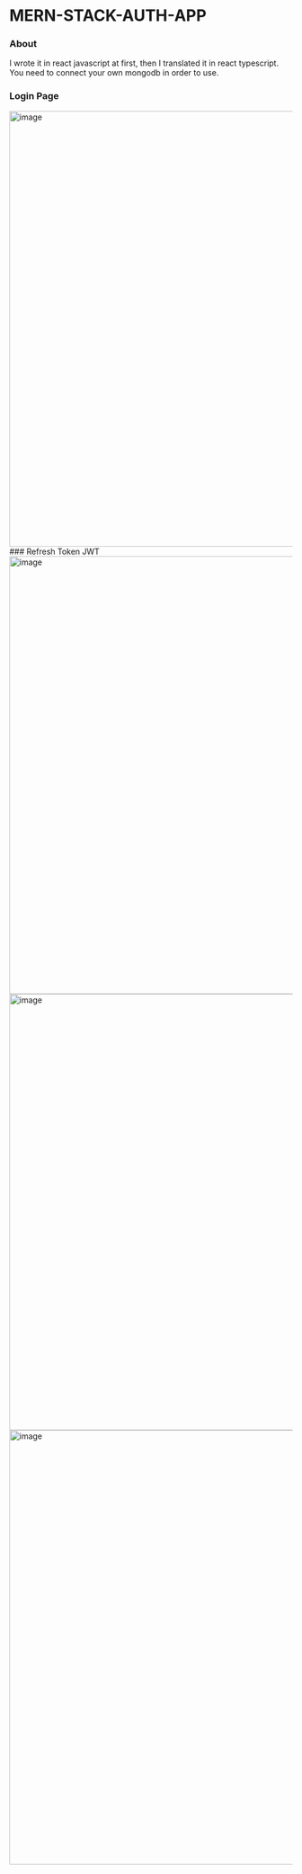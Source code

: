 # MERN-STACK-AUTH-APP

### About
I wrote it in react javascript at first, then I translated it in react typescript.<br>
You need to connect your own mongodb in order to use.

### Login Page
<img width="775" alt="image" src="https://user-images.githubusercontent.com/98692987/212529269-4baaea4c-b92f-4e89-8f47-8d671d716a9e.png">
### Refresh Token JWT
<img width="779" alt="image" src="https://user-images.githubusercontent.com/98692987/212529275-ee91cf2b-5169-43e4-a032-9dba70b331df.png">
<img width="776" alt="image" src="https://user-images.githubusercontent.com/98692987/212529280-5bd0c73f-8942-48cc-a6e2-f5187e94caf0.png">
<img width="773" alt="image" src="https://user-images.githubusercontent.com/98692987/212529283-37a5165b-be9b-446e-8777-6d6ea495374a.png">
